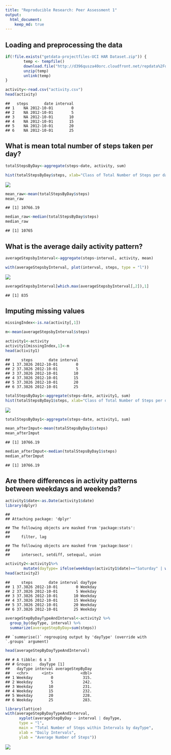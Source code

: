 ```yaml
---
title: "Reproducible Research: Peer Assessment 1"
output: 
  html_document:
    keep_md: true
---
```



## Loading and preprocessing the data


```r
if(!file.exists("getdata-projectfiles-UCI HAR Dataset.zip")) {
        temp <- tempfile()
        download.file("http://d396qusza40orc.cloudfront.net/repdata%2Fdata%2Factivity.zip",temp)
        unzip(temp)
        unlink(temp)
}

activity<-read.csv("activity.csv")
head(activity)
```

```
##   steps       date interval
## 1    NA 2012-10-01        0
## 2    NA 2012-10-01        5
## 3    NA 2012-10-01       10
## 4    NA 2012-10-01       15
## 5    NA 2012-10-01       20
## 6    NA 2012-10-01       25
```

## What is mean total number of steps taken per day?


```r
totalStepsByDay<-aggregate(steps~date, activity, sum)

hist(totalStepsByDay$steps, xlab="Class of Total Number of Steps per day", ylab="Number of Days", main="Total Number of Steps taken each day")
```

![](PA1_template_files/figure-html/unnamed-chunk-2-1.png)<!-- -->

```r
mean_raw<-mean(totalStepsByDay$steps)
mean_raw
```

```
## [1] 10766.19
```

```r
median_raw<-median(totalStepsByDay$steps)
median_raw
```

```
## [1] 10765
```


## What is the average daily activity pattern?


```r
averageStepsbyInterval<-aggregate(steps~interval, activity, mean)

with(averageStepsbyInterval, plot(interval, steps, type = "l"))
```

![](PA1_template_files/figure-html/unnamed-chunk-3-1.png)<!-- -->

```r
averageStepsbyInterval[which.max(averageStepsbyInterval[,2]),1]
```

```
## [1] 835
```


## Imputing missing values


```r
missingIndex<-is.na(activity[,1])

m<-mean(averageStepsbyInterval$steps)

activity1<-activity
activity1[missingIndex,1]<-m
head(activity1)
```

```
##     steps       date interval
## 1 37.3826 2012-10-01        0
## 2 37.3826 2012-10-01        5
## 3 37.3826 2012-10-01       10
## 4 37.3826 2012-10-01       15
## 5 37.3826 2012-10-01       20
## 6 37.3826 2012-10-01       25
```

```r
totalStepsByDay1<-aggregate(steps~date, activity1, sum)
hist(totalStepsByDay1$steps, xlab="Class of Total Number of Steps per day", ylab="Number of Days", main="Number of Steps taken each day after missing values are imputed")
```

![](PA1_template_files/figure-html/unnamed-chunk-4-1.png)<!-- -->

```r
totalStepsByDay1<-aggregate(steps~date, activity1, sum)

mean_afterImput<-mean(totalStepsByDay1$steps)
mean_afterImput
```

```
## [1] 10766.19
```

```r
median_afterImput<-median(totalStepsByDay1$steps)
median_afterImput
```

```
## [1] 10766.19
```


## Are there differences in activity patterns between weekdays and weekends?


```r
activity1$date<-as.Date(activity1$date)
library(dplyr)
```

```
## 
## Attaching package: 'dplyr'
```

```
## The following objects are masked from 'package:stats':
## 
##     filter, lag
```

```
## The following objects are masked from 'package:base':
## 
##     intersect, setdiff, setequal, union
```

```r
activity2<-activity1%>%
        mutate(dayType= ifelse(weekdays(activity1$date)=="Saturday" | weekdays(activity1$date)=="Sunday", "Weekend", "Weekday"))
head(activity2)
```

```
##     steps       date interval dayType
## 1 37.3826 2012-10-01        0 Weekday
## 2 37.3826 2012-10-01        5 Weekday
## 3 37.3826 2012-10-01       10 Weekday
## 4 37.3826 2012-10-01       15 Weekday
## 5 37.3826 2012-10-01       20 Weekday
## 6 37.3826 2012-10-01       25 Weekday
```

```r
averageStepByDayTypeAndInterval<-activity2 %>%
  group_by(dayType, interval) %>%
  summarize(averageStepByDay=sum(steps))
```

```
## `summarise()` regrouping output by 'dayType' (override with `.groups` argument)
```

```r
head(averageStepByDayTypeAndInterval)
```

```
## # A tibble: 6 x 3
## # Groups:   dayType [1]
##   dayType interval averageStepByDay
##   <chr>      <int>            <dbl>
## 1 Weekday        0             315.
## 2 Weekday        5             242.
## 3 Weekday       10             231.
## 4 Weekday       15             232.
## 5 Weekday       20             228.
## 6 Weekday       25             283.
```

```r
library(lattice)
with(averageStepByDayTypeAndInterval, 
      xyplot(averageStepByDay ~ interval | dayType, 
      type = "l",      
      main = "Total Number of Steps within Intervals by dayType",
      xlab = "Daily Intervals",
      ylab = "Average Number of Steps"))
```

![](PA1_template_files/figure-html/unnamed-chunk-5-1.png)<!-- -->

